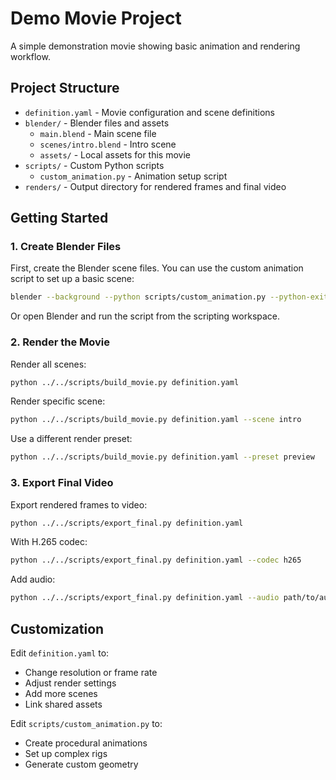 # Demo Movie Project

A simple demonstration movie showing basic animation and rendering workflow.

## Project Structure

- `definition.yaml` - Movie configuration and scene definitions
- `blender/` - Blender files and assets
  - `main.blend` - Main scene file
  - `scenes/intro.blend` - Intro scene
  - `assets/` - Local assets for this movie
- `scripts/` - Custom Python scripts
  - `custom_animation.py` - Animation setup script
- `renders/` - Output directory for rendered frames and final video

## Getting Started

### 1. Create Blender Files

First, create the Blender scene files. You can use the custom animation script to set up a basic scene:

```bash
blender --background --python scripts/custom_animation.py --python-exit-code 1
```

Or open Blender and run the script from the scripting workspace.

### 2. Render the Movie

Render all scenes:

```bash
python ../../scripts/build_movie.py definition.yaml
```

Render specific scene:

```bash
python ../../scripts/build_movie.py definition.yaml --scene intro
```

Use a different render preset:

```bash
python ../../scripts/build_movie.py definition.yaml --preset preview
```

### 3. Export Final Video

Export rendered frames to video:

```bash
python ../../scripts/export_final.py definition.yaml
```

With H.265 codec:

```bash
python ../../scripts/export_final.py definition.yaml --codec h265
```

Add audio:

```bash
python ../../scripts/export_final.py definition.yaml --audio path/to/audio.wav
```

## Customization

Edit `definition.yaml` to:
- Change resolution or frame rate
- Adjust render settings
- Add more scenes
- Link shared assets

Edit `scripts/custom_animation.py` to:
- Create procedural animations
- Set up complex rigs
- Generate custom geometry
